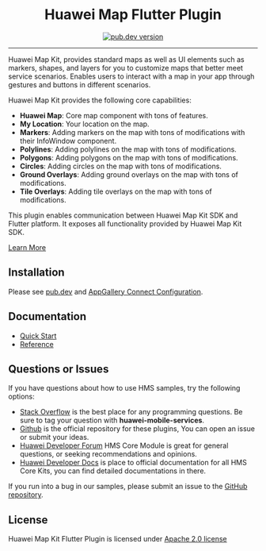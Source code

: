 <p align="center">
  <h1 align="center">Huawei Map Flutter Plugin</h1>
</p>



<p align="center">
  <a href="https://pub.dev/packages/huawei_map"><img src="https://img.shields.io/pub/v/huawei_map?style=for-the-badge" alt="pub.dev version"></a>
</p>


----

Huawei Map Kit, provides standard maps as well as UI elements such as markers, shapes, and layers for you to customize maps that better meet service scenarios. Enables users to interact with a map in your app through gestures and buttons in different scenarios.

Huawei Map Kit provides the following core capabilities:
- **Huawei Map**: Core map component with tons of features.
- **My Location**: Your location on the map.
- **Markers**: Adding markers on the map with tons of modifications with their InfoWindow component.
- **Polylines**: Adding polylines on the map with tons of modifications.
- **Polygons**: Adding polygons on the map with tons of modifications.
- **Circles**: Adding circles on the map with tons of modifications.
- **Ground Overlays**: Adding ground overlays on the map with tons of modifications.
- **Tile Overlays**: Adding tile overlays on the map with tons of modifications.

This plugin enables communication between Huawei Map Kit SDK and Flutter platform. It exposes all functionality provided by Huawei Map Kit SDK.

[Learn More](https://developer.huawei.com/consumer/en/doc/development/HMS-Plugin-Guides/introduction-0000001050296908?ha_source=hms1)

## Installation

Please see [pub.dev](https://pub.dev/packages/huawei_map/install) and [AppGallery Connect Configuration](https://developer.huawei.com/consumer/en/doc/development/HMS-Plugin-Guides/config-agc-0000001050296920?ha_source=hms1).

## Documentation

- [Quick Start](https://developer.huawei.com/consumer/en/doc/development/HMS-Plugin-Guides/createmap-0000001050190759?ha_source=hms1)
- [Reference](https://developer.huawei.com/consumer/en/doc/development/HMS-Plugin-References/overview-0000001051586849?ha_source=hms1)

## Questions or Issues

If you have questions about how to use HMS samples, try the following options:

- [Stack Overflow](https://stackoverflow.com/questions/tagged/huawei-mobile-services) is the best place for any programming questions. Be sure to tag your question with
  **huawei-mobile-services**.
- [Github](https://github.com/HMS-Core/hms-flutter-plugin) is the official repository for these plugins, You can open an issue or submit your ideas.
- [Huawei Developer Forum](https://forums.developer.huawei.com/forumPortal/en/home?fid=0101187876626530001?ha_source=hms1) HMS Core Module is great for general questions, or seeking recommendations and opinions.
- [Huawei Developer Docs](https://developer.huawei.com/consumer/en/doc/overview/HMS-Core-Plugin?ha_source=hms1) is place to official documentation for all HMS Core Kits, you can find detailed documentations in there.

If you run into a bug in our samples, please submit an issue to the [GitHub repository](https://github.com/HMS-Core/hms-flutter-plugin).

## License

Huawei Map Kit Flutter Plugin is licensed under [Apache 2.0 license](LICENSE)

